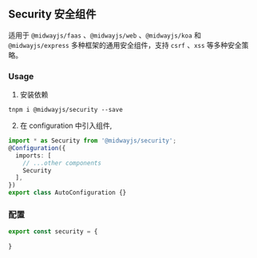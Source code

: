 ## Security 安全组件

适用于 `@midwayjs/faas` 、`@midwayjs/web` 、`@midwayjs/koa` 和 `@midwayjs/express` 多种框架的通用安全组件，支持 `csrf` 、`xss` 等多种安全策略。

### Usage

1. 安装依赖
```shell
tnpm i @midwayjs/security --save
```
2. 在 configuration 中引入组件,
```ts
import * as Security from '@midwayjs/security';
@Configuration({
  imports: [
    // ...other components
    Security
  ],
})
export class AutoConfiguration {}
```



### 配置
```ts
export const security = {
  
}
```